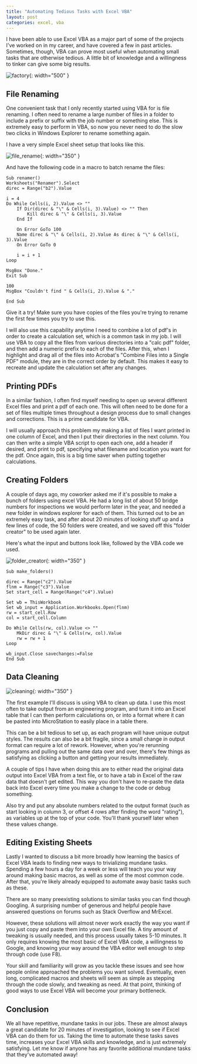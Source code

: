 ```yaml
---
title: "Automating Tedious Tasks with Excel VBA"
layout: post
categories: excel, vba
---
```


I have been able to use Excel VBA as a major part of some of the projects I've worked on in my career, and have covered a few in past articles. Sometimes, though, VBA can prove most useful when automating small tasks that are otherwise tedious. A little bit of knowledge and a willingness to tinker can give some big results.



![factory](/testpreviewsite/assets/factory.jpg){: width="500" }

## File Renaming
One convenient task that I only recently started using VBA for is file renaming. I often need to rename a large number of files in a folder to include a prefix or suffix with the job number or something else. This is extremely easy to perform in VBA, so now you never need to do the slow two clicks in Windows Explorer to rename something again. 

I have a very simple Excel sheet setup that looks like this.

![file_rename](/testpreviewsite/assets/file_rename.jpg){: width="350" }

And have the following code in a macro to batch rename the files:
```
Sub renamer()
Worksheets("Renamer").Select
direc = Range("b2").Value

i = 4
Do While Cells(i, 2).Value <> ""
    If Dir(direc & "\" & Cells(i, 3).Value) <> "" Then
        Kill direc & "\" & Cells(i, 3).Value
    End If

    On Error GoTo 100
    Name direc & "\" & Cells(i, 2).Value As direc & "\" & Cells(i, 3).Value
    On Error GoTo 0

    i = i + 1
Loop

MsgBox "Done."
Exit Sub

100
MsgBox "Couldn't find " & Cells(i, 2).Value & "."

End Sub
```

Give it a try! Make sure you have copies of the files you're trying to rename the first few times you try to use this.

I will also use this capability anytime I need to combine a lot of pdf's in order to create a calculation set, which is a common task in my job. I will use VBA to copy all the files from various directories into a "calc pdf" folder, and then add a numeric prefix to each of the files. After this, when I highlight and drag all of the files into Acrobat's "Combine Files into a Single PDF" module, they are in the correct order by default. This makes it easy to recreate and update the calculation set after any changes.

## Printing PDFs
In a similar fashion, I often find myself needing to open up several different Excel files and print a pdf of each one. This will often need to be done for a set of files multiple times throughout a design process due to small changes and corrections. This is a prime candidate for VBA.

I will usually approach this problem my making a list of files I want printed in one column of Excel, and then I put their directories in the next column. You can then write a simple VBA script to open each one, add a header if desired, and print to pdf, specifying what filename and location you want for the pdf. Once again, this is a big time saver when putting together calculations.

## Creating Folders 
A couple of days ago, my coworker asked me if it's possible to make a bunch of folders using excel VBA. He had a long list of about 50 bridge numbers for inspections we would perform later in the year, and needed a new folder in windows explorer for each of them. This turned out to be an extremely easy task, and after about 20 minutes of looking stuff up and a few lines of code, the 50 folders were created, and we saved off this "folder creator" to be used again later.

Here's what the input and buttons look like, followed by the VBA code we used.

![folder_creator](/testpreviewsite/assets/folder_creator.jpg){: width="350" }

```
Sub make_folders()

direc = Range("c2").Value
flnm = Range("c3").Value
Set start_cell = Range(Range("c4").Value)

Set wb = ThisWorkbook
Set wb_input = Application.Workbooks.Open(flnm)
rw = start_cell.Row
col = start_cell.Column

Do While Cells(rw, col).Value <> ""
    MkDir direc & "\" & Cells(rw, col).Value
    rw = rw + 1
Loop

wb_input.Close savechanges:=False
End Sub
```

## Data Cleaning

![cleaning](/testpreviewsite/assets/cleaning.jpg){: width="350" }

The first example I'll discuss is using VBA to clean up data. I use this most often to take output from an engineering program, and turn it into an Excel table that I can then perform calculations on, or into a format where it can be pasted into MicroStation to easily place in a table there.

This can be a bit tedious to set up, as each program will have unique output styles. The results can also be a bit fragile, since a small change in output format can require a lot of rework. However, when you're rerunning programs and pulling out the same data over and over, there's few things as satisfying as clicking a button and getting your results immediately.

A couple of tips I have when doing this are to either read the original data output into Excel VBA from a text file, or to have a tab in Excel of the raw data that doesn't get edited. This way you don't have to re-paste the data back into Excel every time you make a change to the code or debug something. 

Also try and put any absolute numbers related to the output format (such as start looking in column 3, or offset 4 rows after finding the word "rating"), as variables up at the top of your code. You'll thank yourself later when these values change. 

## Editing Existing Sheets
Lastly I wanted to discuss a bit more broadly how learning the basics of Excel VBA leads to finding new ways to trivializing mundane tasks. Spending a few hours a day for a week or less will teach you your way around making basic macros, as well as some of the most common code. After that, you're likely already equipped to automate away basic tasks such as these.

There are so many preexisting solutions to similar tasks you can find though Googling. A surprising number of generous and helpful people have answered questions on forums such as Stack Overflow and MrExcel. 

However, these solutions will almost never work exactly the way you want if you just copy and paste them into your own Excel file. A tiny amount of tweaking is usually needed, and this process usually takes 5-10 minutes. It only requires knowing the most basic of Excel VBA code, a willingness to Google, and knowing your way around the VBA editor well enough to step through code (use F8). 

Your skill and familiarity will grow as you tackle these issues and see how people online approached the problems you want solved. Eventually, even long, complicated macros and sheets will seem as simple as stepping through the code slowly, and tweaking as need. At that point, thinking of good ways to use Excel VBA will become your primary bottleneck. 

## Conclusion
We all have repetitive, mundane tasks in our jobs. These are almost always a great candidate for 20 minutes of investigation, looking to see if Excel VBA can do them for us. Taking the time to automate these tasks saves time, increases your Excel VBA skills and knowledge, and is just extremely satisfying. Let me know if anyone has any favorite additional mundane tasks that they've automated away!
